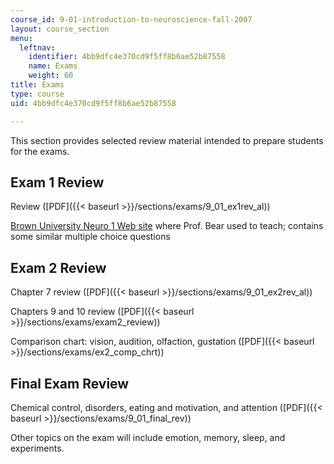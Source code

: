 ```yaml
---
course_id: 9-01-introduction-to-neuroscience-fall-2007
layout: course_section
menu:
  leftnav:
    identifier: 4bb9dfc4e370cd9f5ff8b6ae52b87558
    name: Exams
    weight: 60
title: Exams
type: course
uid: 4bb9dfc4e370cd9f5ff8b6ae52b87558

---
```


This section provides selected review material intended to prepare students for the exams.

Exam 1 Review
-------------

Review ([PDF]({{< baseurl >}}/sections/exams/9_01_ex1rev_al))

[Brown University Neuro 1 Web site](http://brownuniversityneurodug.webflow.io/) where Prof. Bear used to teach; contains some similar multiple choice questions

Exam 2 Review
-------------

Chapter 7 review ([PDF]({{< baseurl >}}/sections/exams/9_01_ex2rev_al))

Chapters 9 and 10 review ([PDF]({{< baseurl >}}/sections/exams/exam2_review))

Comparison chart: vision, audition, olfaction, gustation ([PDF]({{< baseurl >}}/sections/exams/ex2_comp_chrt))

Final Exam Review
-----------------

Chemical control, disorders, eating and motivation, and attention ([PDF]({{< baseurl >}}/sections/exams/9_01_final_rev))

Other topics on the exam will include emotion, memory, sleep, and experiments.